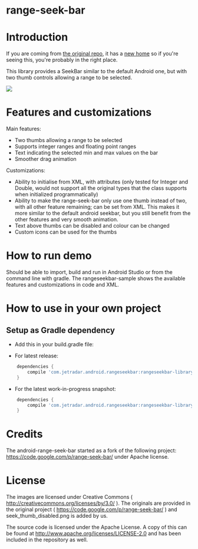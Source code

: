 range-seek-bar
======================

# Introduction

If you are coming from [the original repo](https://github.com/yahoo/android-range-seek-bar), it has a [new home](https://github.com/anothem/android-range-seek-bar) so if you're seeing this, you're probably in the right place.

This library provides a SeekBar similar to the default Android one, but with two thumb controls allowing a range to be selected.

![](demo_screenshot.png)

# Features and customizations

Main features:

* Two thumbs allowing a range to be selected
* Supports integer ranges and floating point ranges
* Text indicating the selected min and max values on the bar
* Smoother drag animation

Customizations:

* Ability to initialise from XML, with attributes (only tested for Integer and Double, would not support all the original types that the class supports when initialized programmatically)
* Ability to make the range-seek-bar only use one thumb instead of two, with all other feature remaining; can be set from XML.
  This makes it more similar to the default android seekbar, but you still benefit from the other features and very smooth animation.
* Text above thumbs can be disabled and colour can be changed
* Custom icons can be used for the thumbs

# How to run demo

Should be able to import, build and run in Android Studio or from the command line with gradle.
The rangeseekbar-sample shows the available features and customizations in code and XML.

# How to use in your own project

## Setup as Gradle dependency

* Add this in your build.gradle file:

 * For latest release: 

```groovy
	dependencies {
    	compile 'com.jetradar.android.rangeseekbar:rangeseekbar-library:0.3.0'
	}
```

 * For the latest work-in-progress snapshot:

```groovy
	dependencies {
    	compile 'com.jetradar.android.rangeseekbar:rangeseekbar-library:0.4.0-SNAPSHOT'
	}
```

# Credits

The android-range-seek-bar started as a fork of the following project: https://code.google.com/p/range-seek-bar/ under Apache license.

# License

The images are licensed under Creative Commons ( http://creativecommons.org/licenses/by/3.0/ ). The originals are provided in the original project ( https://code.google.com/p/range-seek-bar/ ) and seek_thumb_disabled.png is added by us.

The source code is licensed under the Apache License. A copy of this can be found at http://www.apache.org/licenses/LICENSE-2.0 and has been included in the repository as well.
